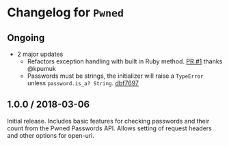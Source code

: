 # Changelog for `Pwned`

## Ongoing

* 2 major updates
  * Refactors exception handling with built in Ruby method. [PR #1](https://github.com/philnash/pwned/pull/1) thanks @kpumuk
  * Passwords must be strings, the initializer will raise a `TypeError` unless `password.is_a? String`. [dbf7697](https://github.com/philnash/pwned/commit/dbf7697e878d87ac74aed1e715cee19b73473369)

## 1.0.0 / 2018-03-06

Initial release. Includes basic features for checking passwords and their count from the Pwned Passwords API. Allows setting of request headers and other options for open-uri.
